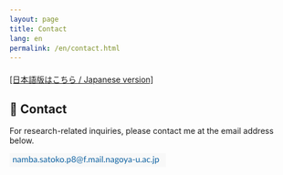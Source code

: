 ```yaml
---
layout: page
title: Contact
lang: en
permalink: /en/contact.html
---
```


<div style="margin-top: 20px;">
  <a href="../contact.html">
    [日本語版はこちら / Japanese version]
  </a>
</div>


<h2 style="font-weight: bold;">📧 Contact</h2>
<p>
For research-related inquiries, please contact me at the email address below.
</p>
<img src="/assets/email.png" alt="email" style="height: 24px;">


